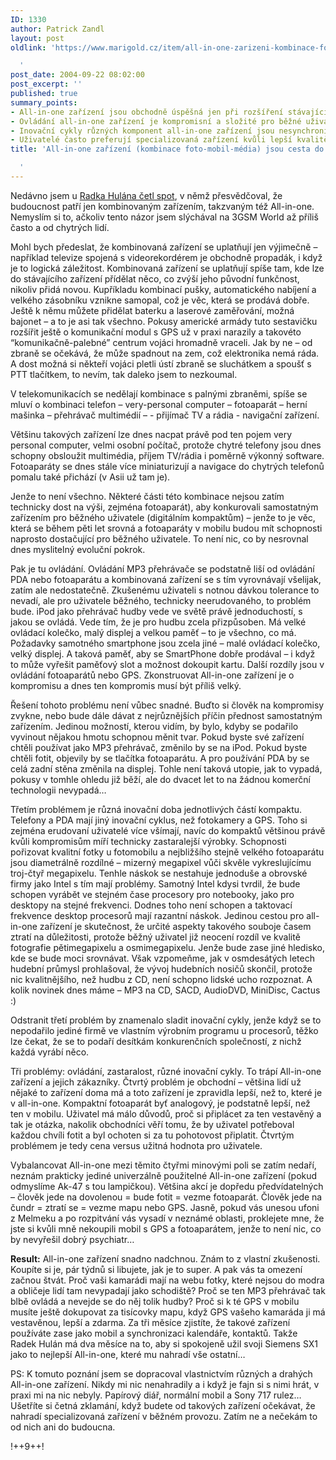 ```yaml
---
ID: 1330
author: Patrick Zandl
layout: post
oldlink: 'https://www.marigold.cz/item/all-in-one-zarizeni-kombinace-foto-mobil-media-jsou-cesta-do-pekel

  '
post_date: 2004-09-22 08:02:00
post_excerpt: ''
published: true
summary_points:
- All-in-one zařízení jsou obchodně úspěšná jen při rozšíření stávající funkčnosti.
- Ovládání all-in-one zařízení je kompromisní a složité pro běžné uživatele.
- Inovační cykly různých komponent all-in-one zařízení jsou nesynchronizované.
- Uživatelé často preferují specializovaná zařízení kvůli lepší kvalitě a ceně.
title: 'All-in-one zařízení (kombinace foto-mobil-média) jsou cesta do pekel

  '
---
```


<p>
Nedávno jsem u <a href="http://hulan.info/blog/item/budoucnost-je-v-all-in-one-zarizenich">Radka Hulána četl spot</a>, v němž přesvědčoval, že budoucnost patří jen kombinovaným zařízením, takzvaným též All-in-one. Nemyslím si to, ačkoliv tento názor jsem slýchával na 3GSM World až příliš často a od chytrých lidí. </p>

<p>
Mohl bych předeslat, že kombinovaná zařízení se uplatňují jen výjimečně – například televize spojená s videorekordérem je obchodně propadák, i když je to logická záležitost. Kombinovaná zařízení se uplatňují spíše tam, kde lze do stávajícího zařízení přídělat něco, co zvýší jeho původní funkčnost, nikoliv přidá novou. Kupříkladu kombinací pušky, automatického nabíjení a velkého zásobníku vznikne samopal, což je věc, která se prodává dobře. Ještě k němu můžete přidělat baterku a laserové zaměřování, možná bajonet – a to je asi tak všechno. Pokusy americké armády tuto sestavičku rozšířit ještě o komunikační modul s GPS už v praxi narazily a takovéto &#8220;komunikačně-palebné&#8221; centrum vojáci hromadně vraceli. Jak by ne – od zbraně se očekává, že může spadnout na zem, což elektronika nemá ráda. A dost možná si někteří vojáci pletli ústí zbraně se sluchátkem a spoušť s PTT tlačítkem, to nevím, tak daleko jsem to nezkoumal.</p>

<p>
V telekomunikacích se nedělají kombinace s palnými zbraněmi, spíše se mluví o kombinaci telefon – very-personal computer – fotoaparát – herní mašinka – přehrávač multimédií – - přijímač TV a rádia - navigační zařízení. </p>

<p>
Většinu takových zařízení lze dnes nacpat právě pod ten pojem very personal computer, velmi osobní počítač, protože chytré telefony jsou dnes schopny obsloužit multimédia, příjem TV/rádia i poměrně výkonný software. Fotoaparáty se dnes stále více miniaturizují a navigace do chytrých telefonů pomalu také přichází (v Asii už tam je).</p>

<p>
Jenže to není všechno. Některé části této kombinace nejsou zatím technicky dost na výši, zejména fotoaparát), aby konkurovali samostatným zařízením pro běžného uživatele (digitálním kompaktům) – jenže to je věc, která se během pěti let srovná a fotoaparáty v mobilu budou mít schopnosti naprosto dostačující pro běžného uživatele. To není nic, co by nesrovnal dnes myslitelný evoluční pokrok.
</p>

<!--more--><p>
Pak je tu ovládání. Ovládání MP3 přehrávače se podstatně liší od ovládání PDA nebo fotoaparátu a kombinovaná zařízení se s tím vyrovnávají všelijak, zatím ale nedostatečně. Zkušenému uživateli s notnou dávkou tolerance to nevadí, ale pro uživatele běžného, technicky neerudovaného, to problém bude. iPod jako přehrávač hudby vede ve světě právě jednoduchostí, s jakou se ovládá. Vede tím, že je pro hudbu zcela přizpůsoben. Má velké ovládací kolečko, malý displej a velkou paměť – to je všechno, co má. Požadavky samotného smartphone jsou zcela jiné – malé ovládací kolečko, velký displej. A taková paměť, aby se SmartPhone dobře prodával – i když to může vyřešit paměťový slot a možnost dokoupit kartu. Další rozdíly jsou v ovládání fotoaparátů nebo GPS. Zkonstruovat All-in-one zařízení je o kompromisu a dnes ten kompromis musí být příliš velký. </p>

<p>
Řešení tohoto problému není vůbec snadné. Buďto si člověk na kompromisy zvykne, nebo bude dále dávat z nejrůznějších příčin přednost samostatným zařízením. Jedinou možností, kterou vidím, by bylo, kdyby se podařilo vyvinout nějakou hmotu schopnou měnit tvar. Pokud byste své zařízení chtěli používat jako MP3 přehrávač, změnilo by se na iPod. Pokud byste chtěli fotit, objevily by se tlačítka fotoaparátu. A pro používání PDA by se celá zadní stěna změnila na displej. Tohle není taková utopie, jak to vypadá, pokusy v tomhle ohledu již běží, ale do dvacet let to na žádnou komerční technologii nevypadá…</p>

<p>
Třetím problémem je různá inovační doba jednotlivých částí kompaktu.  Telefony a PDA mají jiný inovační cyklus, než fotokamery a GPS. Toho si zejména erudovaní uživatelé více všímají, navíc do kompaktů většinou právě kvůli kompromisům míří technicky zastaralejší výrobky. Schopnosti pořizovat kvalitní fotky u fotomobilu a nejbližšího stejně velkého fotoaparátu jsou diametrálně rozdílné – mizerný megapixel vůči skvěle vykreslujícímu troj-čtyř megapixelu. Tenhle náskok se nestahuje jednoduše a obrovské firmy jako Intel s tím mají problémy. Samotný Intel kdysi tvrdil, že bude schopen vyrábět ve stejném čase procesory pro notebooky, jako pro desktopy na stejné frekvenci. Dodnes toho není schopen a taktovací frekvence desktop procesorů mají razantní náskok. Jedinou cestou pro all-in-one zařízení je skutečnost, že určité aspekty takového souboje časem ztratí na důležitosti, protože běžný uživatel již neocení rozdíl ve kvalitě fotografie pětimegapixelu a osmimegapixelu. Jenže bude zase jiné hledisko, kde se bude moci srovnávat. Však vzpomeňme, jak v osmdesátých letech hudební průmysl prohlašoval, že vývoj hudebních nosičů skončil, protože nic kvalitnějšího, než hudbu z CD, není schopno lidské ucho rozpoznat. A kolik novinek dnes máme – MP3 na CD, SACD, AudioDVD, MiniDisc, Cactus :)</p>

<p>
Odstranit třetí problém by znamenalo sladit inovační cykly, jenže když se to nepodařilo jediné firmě ve vlastním výrobním programu u procesorů, těžko lze čekat, že se to podaří desítkám konkurenčních společností, z nichž každá vyrábí něco. </p>

<p>
Tři problémy: ovládání, zastaralost, různé inovační cykly. To trápí All-in-one zařízení a jejich zákazníky. Čtvrtý problém je obchodní – většina lidí už nějaké to zařízení doma má a toto zařízení je zpravidla lepší, než to, které je v all-in-one. Kompaktní fotoaparát byť analogový, je podstatně lepší, než ten v mobilu. Uživatel má málo důvodů, proč si připlácet za ten vestavěný a tak je otázka, nakolik obchodníci věří tomu, že by uživatel potřeboval každou chvíli fotit a byl ochoten si za tu pohotovost připlatit. Čtvrtým problémem je tedy cena versus užitná hodnota pro uživatele. </p>

<p>
Vybalancovat All-in-one mezi těmito čtyřmi minovými poli se zatím nedaří, neznám prakticky jediné univerzálně použitelné All-in-one zařízení (pokud odmyslíme Ak-47 s tou lampičkou). Většina akcí je dopředu předvídatelných – člověk jede na dovolenou = bude fotit = vezme fotoaparát. Člověk jede na čundr = ztratí se = vezme mapu nebo GPS. Jasně, pokud vás unesou ufoni z Melmeku a po rozpitvání vás vysadí v neznámé oblasti, proklejete mne, že jste si kvůli mně nekoupili mobil s GPS a fotoaparátem, jenže to není nic, co by nevyřešil dobrý psychiatr…</p>

<p>
<b>Result:</b> All-in-one zařízení snadno nadchnou. Znám to z vlastní zkušenosti. Koupíte si je, pár týdnů si libujete, jak je to super. A pak vás ta omezení začnou štvát. Proč vaši kamarádi mají na webu fotky, které nejsou do modra a obličeje lidí tam nevypadají jako schodiště? Proč se ten MP3 přehrávač tak blbě ovládá a nevejde se do něj tolik hudby? Proč si k té GPS v mobilu musíte ještě dokupovat za tisícovky mapu, když GPS vašeho kamaráda ji má vestavěnou, lepší a zdarma. Za tři měsíce zjistíte, že takové zařízení používáte zase jako mobil a synchronizaci kalendáře, kontaktů. Takže Radek Hulán má dva měsíce na to, aby si spokojeně užil svoji Siemens SX1 jako to nejlepší All-in-one, které mu nahradí vše ostatní…</p>

<p>
PS: K tomuto poznání jsem se dopracoval vlastnictvím různých a drahých All-in-one zařízení. Nikdy mi nic nenahradily a i když je fajn si s nimi hrát, v praxi mi na nic nebyly. Papírový diář, normální mobil a Sony 717 rulez… Ušetříte si četná zklamání, když budete od takových zařízení očekávat, že nahradí specializovaná zařízení v běžném provozu. Zatím ne a nečekám to od nich ani do budoucna.
</p>

<p>
!++9++!
</p>